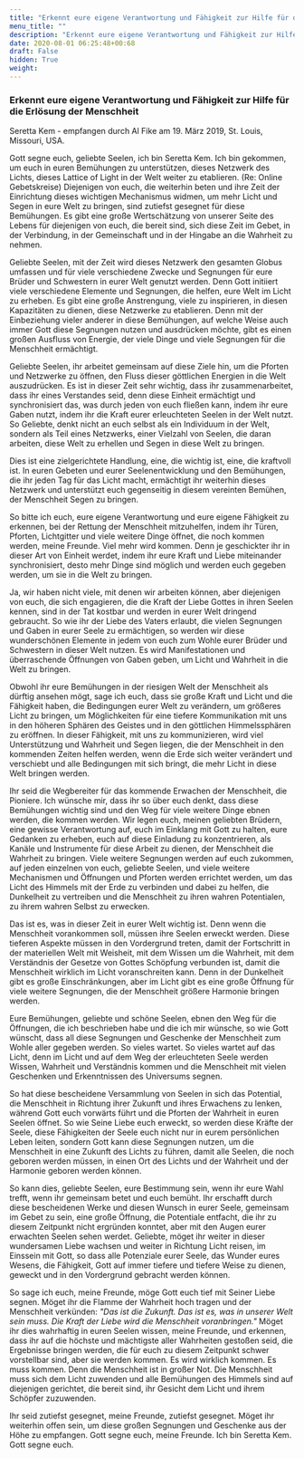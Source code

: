```yaml
---
title: "Erkennt eure eigene Verantwortung und Fähigkeit zur Hilfe für die Erlösung der Menschheit"
menu_title: ""
description: "Erkennt eure eigene Verantwortung und Fähigkeit zur Hilfe für die Erlösung der Menschheit"
date: 2020-08-01 06:25:48+00:68
draft: False
hidden: True
weight:
---
```

### Erkennt eure eigene Verantwortung und Fähigkeit zur Hilfe für die Erlösung der Menschheit

Seretta Kem - empfangen durch Al Fike am 19. März 2019, St. Louis, Missouri, USA.

Gott segne euch, geliebte Seelen, ich bin Seretta Kem. Ich bin gekommen, um euch in euren Bemühungen zu unterstützen, dieses Netzwerk des Lichts, dieses Lattice of Light in der Welt weiter zu etablieren. (Re: Online Gebetskreise) Diejenigen von euch, die weiterhin beten und ihre Zeit der Einrichtung dieses wichtigen Mechanismus widmen, um mehr Licht und Segen in eure Welt zu bringen, sind zutiefst gesegnet für diese Bemühungen. Es gibt eine große Wertschätzung von unserer Seite des Lebens für diejenigen von euch, die bereit sind, sich diese Zeit im Gebet, in der Verbindung, in der Gemeinschaft und in der Hingabe an die Wahrheit zu nehmen.

Geliebte Seelen, mit der Zeit wird dieses Netzwerk den gesamten Globus umfassen und für viele verschiedene Zwecke und Segnungen für eure Brüder und Schwestern in eurer Welt genutzt werden. Denn Gott initiiert viele verschiedene Elemente und Segnungen, die helfen, eure Welt im Licht zu erheben. Es gibt eine große Anstrengung, viele zu inspirieren, in diesen Kapazitäten zu dienen, diese Netzwerke zu etablieren. Denn mit der Einbeziehung vieler anderer in diese Bemühungen, auf welche Weise auch immer Gott diese Segnungen nutzen und ausdrücken möchte, gibt es einen großen Ausfluss von Energie, der viele Dinge und viele Segnungen für die Menschheit ermächtigt.

Geliebte Seelen, ihr arbeitet gemeinsam auf diese Ziele hin, um die Pforten und Netzwerke zu öffnen, den Fluss dieser göttlichen Energien in die Welt auszudrücken. Es ist in dieser Zeit sehr wichtig, dass ihr zusammenarbeitet, dass ihr eines Verstandes seid, denn diese Einheit ermächtigt und synchronisiert das, was durch jeden von euch fließen kann, indem ihr eure Gaben nutzt, indem ihr die Kraft eurer erleuchteten Seelen in der Welt nutzt. So Geliebte, denkt nicht an euch selbst als ein Individuum in der Welt, sondern als Teil eines Netzwerks, einer Vielzahl von Seelen, die daran arbeiten, diese Welt zu erhellen und Segen in diese Welt zu bringen.

Dies ist eine zielgerichtete Handlung, eine, die wichtig ist, eine, die kraftvoll ist. In euren Gebeten und eurer Seelenentwicklung und den Bemühungen, die ihr jeden Tag für das Licht macht, ermächtigt ihr weiterhin dieses Netzwerk und unterstützt euch gegenseitig in diesem vereinten Bemühen, der Menschheit Segen zu bringen.

So bitte ich euch, eure eigene Verantwortung und eure eigene Fähigkeit zu erkennen, bei der Rettung der Menschheit mitzuhelfen, indem ihr Türen, Pforten, Lichtgitter und viele weitere Dinge öffnet, die noch kommen werden, meine Freunde. Viel mehr wird kommen. Denn je geschickter ihr in dieser Art von Einheit werdet, indem ihr eure Kraft und Liebe miteinander synchronisiert, desto mehr Dinge sind möglich und werden euch gegeben werden, um sie in die Welt zu bringen.

Ja, wir haben nicht viele, mit denen wir arbeiten können, aber diejenigen von euch, die sich engagieren, die die Kraft der Liebe Gottes in ihren Seelen kennen, sind in der Tat kostbar und werden in eurer Welt dringend gebraucht. So wie ihr der Liebe des Vaters erlaubt, die vielen Segnungen und Gaben in eurer Seele zu ermächtigen, so werden wir diese wunderschönen Elemente in jedem von euch zum Wohle eurer Brüder und Schwestern in dieser Welt nutzen. Es wird Manifestationen und überraschende Öffnungen von Gaben geben, um Licht und Wahrheit in die Welt zu bringen.

Obwohl ihr eure Bemühungen in der riesigen Welt der Menschheit als dürftig ansehen mögt, sage ich euch, dass sie große Kraft und Licht und die Fähigkeit haben, die Bedingungen eurer Welt zu verändern, um größeres Licht zu bringen, um Möglichkeiten für eine tiefere Kommunikation mit uns in den höheren Sphären des Geistes und in den göttlichen Himmelssphären zu eröffnen. In dieser Fähigkeit, mit uns zu kommunizieren, wird viel Unterstützung und Wahrheit und Segen liegen, die der Menschheit in den kommenden Zeiten helfen werden, wenn die Erde sich weiter verändert und verschiebt und alle Bedingungen mit sich bringt, die mehr Licht in diese Welt bringen werden.

Ihr seid die Wegbereiter für das kommende Erwachen der Menschheit, die Pioniere. Ich wünsche mir, dass ihr so über euch denkt, dass diese Bemühungen wichtig sind und den Weg für viele weitere Dinge ebnen werden, die kommen werden. Wir legen euch, meinen geliebten Brüdern, eine gewisse Verantwortung auf, euch im Einklang mit Gott zu halten, eure Gedanken zu erheben, euch auf diese Einladung zu konzentrieren, als Kanäle und Instrumente für diese Arbeit zu dienen, der Menschheit die Wahrheit zu bringen. Viele weitere Segnungen werden auf euch zukommen, auf jeden einzelnen von euch, geliebte Seelen, und viele weitere Mechanismen und Öffnungen und Pforten werden errichtet werden, um das Licht des Himmels mit der Erde zu verbinden und dabei zu helfen, die Dunkelheit zu vertreiben und die Menschheit zu ihren wahren Potentialen, zu ihrem wahren Selbst zu erwecken.

Das ist es, was in dieser Zeit in eurer Welt wichtig ist. Denn wenn die Menschheit vorankommen soll, müssen ihre Seelen erweckt werden. Diese tieferen Aspekte müssen in den Vordergrund treten, damit der Fortschritt in der materiellen Welt mit Weisheit, mit dem Wissen um die Wahrheit, mit dem Verständnis der Gesetze von Gottes Schöpfung verbunden ist, damit die Menschheit wirklich im Licht voranschreiten kann. Denn in der Dunkelheit gibt es große Einschränkungen, aber im Licht gibt es eine große Öffnung für viele weitere Segnungen, die der Menschheit größere Harmonie bringen werden.

Eure Bemühungen, geliebte und schöne Seelen, ebnen den Weg für die Öffnungen, die ich beschrieben habe und die ich mir wünsche, so wie Gott wünscht, dass all diese Segnungen und Geschenke der Menschheit zum Wohle aller gegeben werden. So vieles wartet. So vieles wartet auf das Licht, denn im Licht und auf dem Weg der erleuchteten Seele werden Wissen, Wahrheit und Verständnis kommen und die Menschheit mit vielen Geschenken und Erkenntnissen des Universums segnen.

So hat diese bescheidene Versammlung von Seelen in sich das Potential, die Menschheit in Richtung ihrer Zukunft und ihres Erwachens zu lenken, während Gott euch vorwärts führt und die Pforten der Wahrheit in euren Seelen öffnet. So wie Seine Liebe euch erweckt, so werden diese Kräfte der Seele, diese Fähigkeiten der Seele euch nicht nur in eurem persönlichen Leben leiten, sondern Gott kann diese Segnungen nutzen, um die Menschheit in eine Zukunft des Lichts zu führen, damit alle Seelen, die noch geboren werden müssen, in einen Ort des Lichts und der Wahrheit und der Harmonie geboren werden können.

So kann dies, geliebte Seelen, eure Bestimmung sein, wenn ihr eure Wahl trefft, wenn ihr gemeinsam betet und euch bemüht. Ihr erschafft durch diese bescheidenen Werke und diesen Wunsch in eurer Seele, gemeinsam im Gebet zu sein, eine große Öffnung, die Potentiale entfacht, die ihr zu diesem Zeitpunkt nicht ergründen konntet, aber mit den Augen eurer erwachten Seelen sehen werdet. Geliebte, möget ihr weiter in dieser wundersamen Liebe wachsen und weiter in Richtung Licht reisen, im Einssein mit Gott, so dass alle Potenziale eurer Seele, das Wunder eures Wesens, die Fähigkeit, Gott auf immer tiefere und tiefere Weise zu dienen, geweckt und in den Vordergrund gebracht werden können.

So sage ich euch, meine Freunde, möge Gott euch tief mit Seiner Liebe segnen. Möget ihr die Flamme der Wahrheit hoch tragen und der Menschheit verkünden: *"Das ist die Zukunft. Das ist es, was in unserer Welt sein muss. Die Kraft der Liebe wird die Menschheit voranbringen."* Möget ihr dies wahrhaftig in euren Seelen wissen, meine Freunde, und erkennen, dass ihr auf die höchste und mächtigste aller Wahrheiten gestoßen seid, die Ergebnisse bringen werden, die für euch zu diesem Zeitpunkt schwer vorstellbar sind, aber sie werden kommen. Es wird wirklich kommen. Es muss kommen. Denn die Menschheit ist in großer Not. Die Menschheit muss sich dem Licht zuwenden und alle Bemühungen des Himmels sind auf diejenigen gerichtet, die bereit sind, ihr Gesicht dem Licht und ihrem Schöpfer zuzuwenden.

Ihr seid zutiefst gesegnet, meine Freunde, zutiefst gesegnet. Möget ihr weiterhin offen sein, um diese großen Segnungen und Geschenke aus der Höhe zu empfangen. Gott segne euch, meine Freunde. Ich bin Seretta Kem. Gott segne euch.
